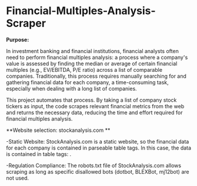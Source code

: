 # Financial-Multiples-Analysis-Scraper

**Purpose:** 

In investment banking and financial institutions, financial analysts often need to perform financial multiples analysis: a process where a company's value is assessed by finding the median or average of certain financial multiples (e.g., EV/EBITDA, P/E ratio) across a list of comparable companies. Traditionally, this process requires manually searching for and gathering financial data for each company, a time-consuming task, especially when dealing with a long list of companies.

This project automates that process. By taking a list of company stock tickers as input, the code scrapes relevant financial metrics from the web and returns the necessary data, reducing the time and effort required for financial multiples analysis.

**Website selection: stockanalysis.com **

-Static Website: StockAnalysis.com is a static website, so the financial data for each company is contained in parseable table tags. In this case, the data is contained in table tags: <tr></tr> <td></td>.

-Regulation Compliance: The robots.txt file of StockAnalysis.com allows scraping as long as specific disallowed bots (dotbot, BLEXBot, mj12bot) are not used.
